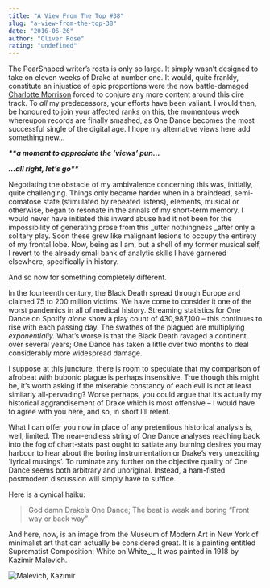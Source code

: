 ```yaml
---
title: "A View From The Top #38"
slug: "a-view-from-the-top-38"
date: "2016-06-26"
author: "Oliver Rose"
rating: "undefined"
---
```


The PearShaped writer’s rosta is only so large. It simply wasn’t designed to take on eleven weeks of Drake at number one. It would, quite frankly, constitute an injustice of epic proportions were the now battle-damaged [Charlotte Morrison](http://pearshapedexeter.com/a-view-from-the-top-36/) forced to conjure any more content around this dire track. To _all_ my predecessors, your efforts have been valiant. I would then, be honoured to join your affected ranks on this, the momentous week whereupon records are finally smashed, as One Dance becomes the most successful single of the digital age. I hope my alternative views here add something new…

_**\*\*a moment to appreciate the ‘views’ pun…**_

_**…all right, let’s go\*\***_

Negotiating the obstacle of my ambivalence concerning this was, initially, quite challenging. Things only became harder when in a braindead, semi-comatose state (stimulated by repeated listens), elements, musical or otherwise, began to resonate in the annals of my short-term memory. I would never have initiated this inward abuse had it not been for the impossibility of generating prose from this _utter nothingness _after only a solitary play. Soon these grew like malignant lesions to occupy the entirety of my frontal lobe. Now, being as I am, but a shell of my former musical self, I revert to the already small bank of analytic skills I have garnered elsewhere, specifically in history.

And so now for something completely different.

In the fourteenth century, the Black Death spread through Europe and claimed 75 to 200 million victims. We have come to consider it one of the worst pandemics in all of medical history. Streaming statistics for One Dance on Spotify _alone_ show a play count of 430,987,100 – this continues to rise with each passing day. The swathes of the plagued are multiplying _exponentially._ What’s worse is that the Black Death ravaged a continent over several years; One Dance has taken a little over two months to deal considerably more widespread damage.

I suppose at this juncture, there is room to speculate that my comparison of afrobeat with bubonic plague is perhaps insensitive. True though this might be, it’s worth asking if the miserable constancy of each evil is not at least similarly all-pervading? Worse perhaps, you could argue that it’s actually my historical aggrandisement of Drake which is most offensive – I would have to agree with you here, and so, in short I’ll relent.

What I can offer you now in place of any pretentious historical analysis is, well, limited. The near-endless string of One Dance analyses reaching back into the fog of chart-stats past ought to satiate any burning desires you may harbour to hear about the boring instrumentation or Drake’s very unexciting 'lyrical musings’. To ruminate any further on the objective quality of One Dance seems both arbitrary and unoriginal. Instead, a ham-fisted postmodern discussion will simply have to suffice.

Here is a cynical haiku:

> God damn Drake’s One Dance; The beat is weak and boring “Front way or back way”

And here, now, is an image from the Museum of Modern Art in New York of minimalist art that can actually be considered great. It is a painting entitled Suprematist Composition: White on White_._ It was painted in 1918 by Kazimir Malevich.

![Malevich, Kazimir](http://pearshapedexeter.com/wp-content/uploads/2016/06/CRI_174840-300x300.jpg)
